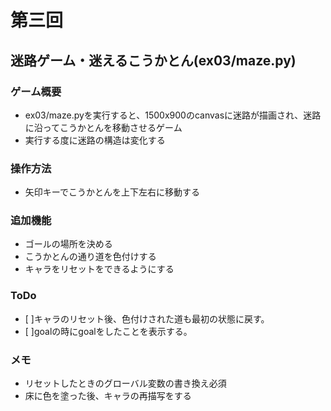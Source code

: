 #   第三回
##  迷路ゲーム・迷えるこうかとん(ex03/maze.py)
### ゲーム概要
-   ex03/maze.pyを実行すると、1500x900のcanvasに迷路が描画され、迷路に沿ってこうかとんを移動させるゲーム
-   実行する度に迷路の構造は変化する
### 操作方法
-   矢印キーでこうかとんを上下左右に移動する
### 追加機能
-   ゴールの場所を決める
-   こうかとんの通り道を色付けする
-   キャラをリセットをできるようにする
### ToDo
-   [ ]キャラのリセット後、色付けされた道も最初の状態に戻す。
-   [ ]goalの時にgoalをしたことを表示する。
### メモ
-   リセットしたときのグローバル変数の書き換え必須
-   床に色を塗った後、キャラの再描写をする